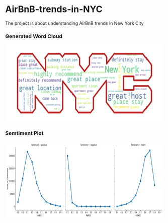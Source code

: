 # AirBnB-trends-in-NYC
The project is about understanding AirBnB trends in New York City

<div display="inline-block">
       <h3>Generated Word Cloud </h3>
      <a href="/Images/nyc.png">
        <img src="/Images/nyc.png" height="246px" style="max-width:100%;">
      </a>  
      <h3>Semtiment Plot</h3>
            <a href="/Images/sentiment_plot.png">
        <img src="/Images/sentiment_plot.png" height="246px" style="max-width:100%;">
      </a>  
      </div>
